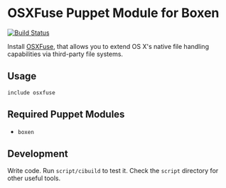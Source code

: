 # OSXFuse Puppet Module for Boxen

[![Build Status](https://travis-ci.org/jverdeyen/puppet-osxfuse.png?branch=master)](https://travis-ci.org/jverdeyen/puppet-osxfuse)

Install [OSXFuse](http://osxfuse.github.io), that allows you to extend OS X's native file handling capabilities via third-party file systems.

## Usage

```puppet
include osxfuse
```

## Required Puppet Modules

* `boxen`

## Development

Write code. Run `script/cibuild` to test it. Check the `script`
directory for other useful tools.
